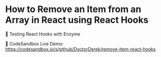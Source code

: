 # How to Remove an Item from an Array in React using React Hooks

🧪 Testing React Hooks with Enzyme

🔬 CodeSandbox Live Demo: https://codesandbox.io/s/github/DoctorDerek/remove-item-react-hooks

